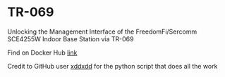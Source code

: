 # TR-069
Unlocking the Management Interface of the FreedomFi/Sercomm SCE4255W Indoor Base Station via TR-069

Find on Docker Hub [link](https://hub.docker.com/r/wrcrooks/tr069)

Credit to GitHub user [xddxdd](https://github.com/xddxdd) for the python script that does all the work
